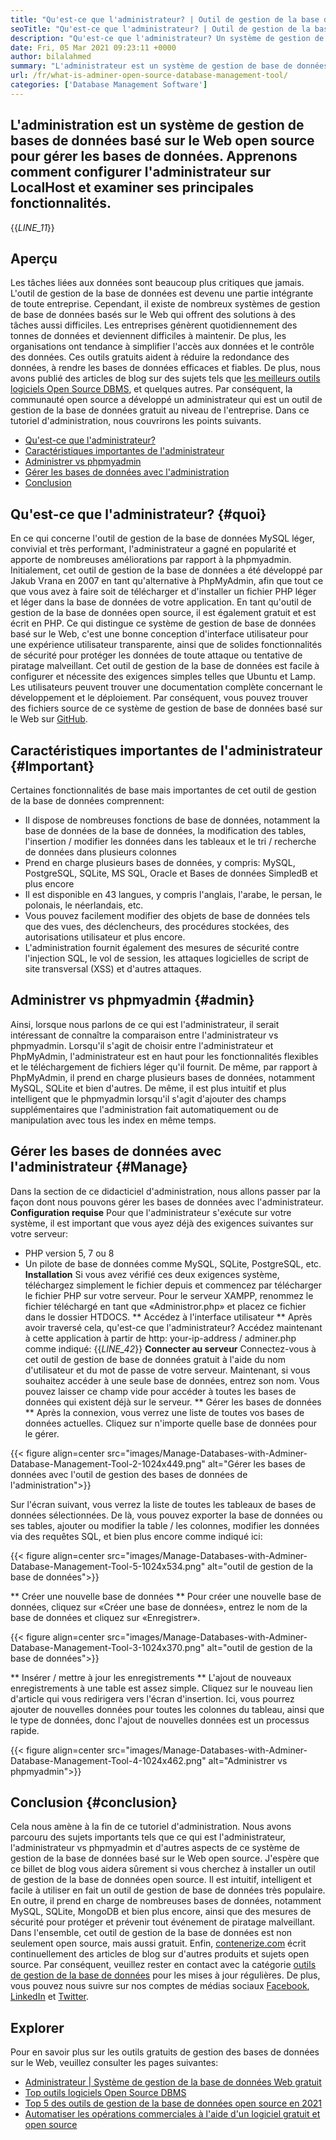 ```yaml
---
title: "Qu'est-ce que l'administrateur? | Outil de gestion de la base de données open source" 
seoTitle: "Qu'est-ce que l'administrateur? | Outil de gestion de la base de données open source" 
description: "Qu'est-ce que l'administrateur? Un système de gestion de base de données basé sur le Web avec une interface adaptée aux développeurs. Discutons de la façon de gérer les bases de données avec un administrateur open source." 
date: Fri, 05 Mar 2021 09:23:11 +0000
author: bilalahmed
summary: "L'administrateur est un système de gestion de base de données sur le Web open source pour gérer les bases de données. Apprenons comment configurer l'administrateur sur LocalHost et examiner ses principales fonctionnalités." 
url: /fr/what-is-adminer-open-source-database-management-tool/
categories: ['Database Management Software']
---
```


## L'administration est un système de gestion de bases de données basé sur le Web open source pour gérer les bases de données. Apprenons comment configurer l'administrateur sur LocalHost et examiner ses principales fonctionnalités.
{{_LINE_11_}}

## Aperçu
Les tâches liées aux données sont beaucoup plus critiques que jamais. L'outil de gestion de la base de données est devenu une partie intégrante de toute entreprise. Cependant, il existe de nombreux systèmes de gestion de base de données basés sur le Web qui offrent des solutions à des tâches aussi difficiles. Les entreprises génèrent quotidiennement des tonnes de données et deviennent difficiles à maintenir. De plus, les organisations ont tendance à simplifier l'accès aux données et le contrôle des données. Ces outils gratuits aident à réduire la redondance des données, à rendre les bases de données efficaces et fiables. De plus, nous avons publié des articles de blog sur des sujets tels que [les meilleurs outils logiciels Open Source DBMS][1], et quelques autres.
Par conséquent, la communauté open source a développé un administrateur qui est un outil de gestion de la base de données gratuit au niveau de l'entreprise. Dans ce tutoriel d'administration, nous couvrirons les points suivants.
  * [Qu'est-ce que l'administrateur?][2]
  * [Caractéristiques importantes de l'administrateur][3]
  * [Administrer vs phpmyadmin][4]
  * [Gérer les bases de données avec l'administration][5]
  * [Conclusion][6]

## Qu'est-ce que l'administrateur? {#quoi}
En ce qui concerne l'outil de gestion de la base de données MySQL léger, convivial et très performant, l'administrateur a gagné en popularité et apporte de nombreuses améliorations par rapport à la phpmyadmin. Initialement, cet outil de gestion de la base de données a été développé par Jakub Vrana en 2007 en tant qu'alternative à PhpMyAdmin, afin que tout ce que vous avez à faire soit de télécharger et d'installer un fichier PHP léger et léger dans la base de données de votre application.
En tant qu'outil de gestion de la base de données open source, il est également gratuit et est écrit en PHP. Ce qui distingue ce système de gestion de base de données basé sur le Web, c'est une bonne conception d'interface utilisateur pour une expérience utilisateur transparente, ainsi que de solides fonctionnalités de sécurité pour protéger les données de toute attaque ou tentative de piratage malveillant. Cet outil de gestion de la base de données est facile à configurer et nécessite des exigences simples telles que Ubuntu et Lamp. Les utilisateurs peuvent trouver une documentation complète concernant le développement et le déploiement. Par conséquent, vous pouvez trouver des fichiers source de ce système de gestion de base de données basé sur le Web sur [GitHub][7].

## Caractéristiques importantes de l'administrateur {#Important}
Certaines fonctionnalités de base mais importantes de cet outil de gestion de la base de données comprennent:
  * Il dispose de nombreuses fonctions de base de données, notamment la base de données de la base de données, la modification des tables, l'insertion / modifier les données dans les tableaux et le tri / recherche de données dans plusieurs colonnes
  * Prend en charge plusieurs bases de données, y compris: MySQL, PostgreSQL, SQLite, MS SQL, Oracle et Bases de données SimpledB et plus encore
  * Il est disponible en 43 langues, y compris l'anglais, l'arabe, le persan, le polonais, le néerlandais, etc.
  * Vous pouvez facilement modifier des objets de base de données tels que des vues, des déclencheurs, des procédures stockées, des autorisations utilisateur et plus encore.
  * L'administration fournit également des mesures de sécurité contre l'injection SQL, le vol de session, les attaques logicielles de script de site transversal (XSS) et d'autres attaques.

## Administrer vs phpmyadmin {#admin}
Ainsi, lorsque nous parlons de ce qui est l'administrateur, il serait intéressant de connaître la comparaison entre l'administrateur vs phpmyadmin. Lorsqu'il s'agit de choisir entre l'administrateur et PhpMyAdmin, l'administrateur est en haut pour les fonctionnalités flexibles et le téléchargement de fichiers léger qu'il fournit. De même, par rapport à PhpMyAdmin, il prend en charge plusieurs bases de données, notamment MySQL, SQLite et bien d'autres. De même, il est plus intuitif et plus intelligent que le phpmyadmin lorsqu'il s'agit d'ajouter des champs supplémentaires que l'administration fait automatiquement ou de manipulation avec tous les index en même temps.

## Gérer les bases de données avec l'administrateur {#Manage}
Dans la section de ce didacticiel d'administration, nous allons passer par la façon dont nous pouvons gérer les bases de données avec l'administrateur.
**Configuration requise**
Pour que l'administrateur s'exécute sur votre système, il est important que vous ayez déjà des exigences suivantes sur votre serveur:
  * PHP version 5, 7 ou 8
  * Un pilote de base de données comme MySQL, SQLite, PostgreSQL, etc.
**Installation**
Si vous avez vérifié ces deux exigences système, téléchargez simplement le fichier depuis [][8] et commencez par télécharger le fichier PHP sur votre serveur. Pour le serveur XAMPP, renommez le fichier téléchargé en tant que «Administror.php» et placez ce fichier dans le dossier HTDOCS.
** Accédez à l'interface utilisateur **
Après avoir traversé cela, qu'est-ce que l'administrateur? Accédez maintenant à cette application à partir de http: your-ip-address / adminer.php comme indiqué:
{{_LINE_42_}}
**Connecter au serveur**
Connectez-vous à cet outil de gestion de base de données gratuit à l'aide du nom d'utilisateur et du mot de passe de votre serveur. Maintenant, si vous souhaitez accéder à une seule base de données, entrez son nom. Vous pouvez laisser ce champ vide pour accéder à toutes les bases de données qui existent déjà sur le serveur.
** Gérer les bases de données **
Après la connexion, vous verrez une liste de toutes vos bases de données actuelles. Cliquez sur n'importe quelle base de données pour le gérer.

{{< figure align=center src="images/Manage-Databases-with-Adminer-Database-Management-Tool-2-1024x449.png" alt="Gérer les bases de données avec l'outil de gestion des bases de données de l'administration">}}

Sur l'écran suivant, vous verrez la liste de toutes les tableaux de bases de données sélectionnées. De là, vous pouvez exporter la base de données ou ses tables, ajouter ou modifier la table / les colonnes, modifier les données via des requêtes SQL, et bien plus encore comme indiqué ici:

{{< figure align=center src="images/Manage-Databases-with-Adminer-Database-Management-Tool-5-1024x534.png" alt="outil de gestion de la base de données">}}

** Créer une nouvelle base de données **
Pour créer une nouvelle base de données, cliquez sur «Créer une base de données», entrez le nom de la base de données et cliquez sur «Enregistrer».

{{< figure align=center src="images/Manage-Databases-with-Adminer-Database-Management-Tool-3-1024x370.png" alt="outil de gestion de la base de données">}}

** Insérer / mettre à jour les enregistrements **
L'ajout de nouveaux enregistrements à une table est assez simple. Cliquez sur le nouveau lien d'article qui vous redirigera vers l'écran d'insertion. Ici, vous pourrez ajouter de nouvelles données pour toutes les colonnes du tableau, ainsi que le type de données, donc l'ajout de nouvelles données est un processus rapide.

{{< figure align=center src="images/Manage-Databases-with-Adminer-Database-Management-Tool-4-1024x462.png" alt="Administrer vs phpmyadmin">}}


## Conclusion {#conclusion}
Cela nous amène à la fin de ce tutoriel d'administration. Nous avons parcouru des sujets importants tels que ce qui est l'administrateur, l'administrateur vs phpmyadmin et d'autres aspects de ce système de gestion de la base de données basé sur le Web open source. J'espère que ce billet de blog vous aidera sûrement si vous cherchez à installer un outil de gestion de la base de données open source. Il est intuitif, intelligent et facile à utiliser en fait un outil de gestion de base de données très populaire. En outre, il prend en charge de nombreuses bases de données, notamment MySQL, SQLite, MongoDB et bien plus encore, ainsi que des mesures de sécurité pour protéger et prévenir tout événement de piratage malveillant. Dans l'ensemble, cet outil de gestion de la base de données est non seulement open source, mais aussi gratuit.
Enfin, [contenerize.com][9] écrit continuellement des articles de blog sur d'autres produits et sujets open source. Par conséquent, veuillez rester en contact avec la catégorie [outils de gestion de la base de données][10] pour les mises à jour régulières. De plus, vous pouvez nous suivre sur nos comptes de médias sociaux [Facebook][11], [LinkedIn][12] et [Twitter][13].

## Explorer
Pour en savoir plus sur les outils gratuits de gestion des bases de données sur le Web, veuillez consulter les pages suivantes:
  * [Administrateur | Système de gestion de la base de données Web gratuit][14]
  * [Top outils logiciels Open Source DBMS][1]
  * [Top 5 des outils de gestion de la base de données open source en 2021][15]
  * [Automatiser les opérations commerciales à l'aide d'un logiciel gratuit et open source][16]

  
[1]: https://products.containerize.com/database-management
[2]: #what
[3]: #important
[4]: #adminer
[5]: #manage
[6]: #conclusion
[7]: https://github.com/vrana/adminer
[8]: https://www.adminer.org/
[9]: https://www.containerize.com/
[10]: https://products.containerize.com/database-management/
[11]: https://web.facebook.com/containerize
[12]: https://www.linkedin.com/company/containerize/
[13]: https://twitter.com/containerize_co
[14]: https://products.containerize.com/database-management/adminer
[15]: https://blog.containerize.com/2021/01/16/top-5-open-source-database-management-tools-in-2021/
[16]: https://blog.containerize.com/blogging/automate-business-operations-using-open-source-software/
